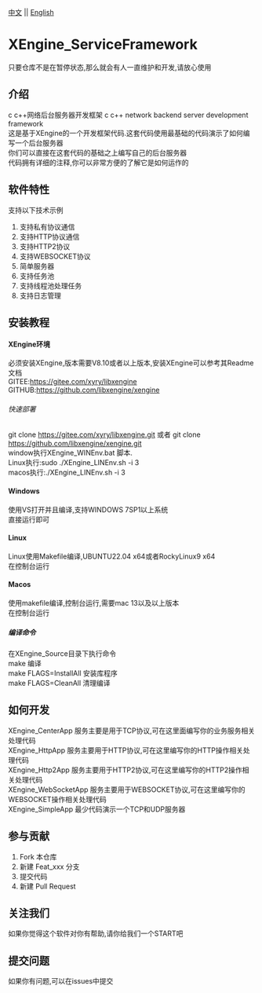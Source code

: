 [中文](README.md) ||  [English](README.en.md)  
# XEngine_ServiceFramework
只要仓库不是在暂停状态,那么就会有人一直维护和开发,请放心使用  

## 介绍
c c++网络后台服务器开发框架 
c c++ network backend server development framework  
这是基于XEngine的一个开发框架代码.这套代码使用最基础的代码演示了如何编写一个后台服务器  
你们可以直接在这套代码的基础之上编写自己的后台服务器  
代码拥有详细的注释,你可以非常方便的了解它是如何运作的    

## 软件特性
支持以下技术示例  
1. 支持私有协议通信
2. 支持HTTP协议通信
3. 支持HTTP2协议
4. 支持WEBSOCKET协议
5. 简单服务器
6. 支持任务池
7. 支持线程池处理任务
8. 支持日志管理

## 安装教程

#### XEngine环境
必须安装XEngine,版本需要V8.10或者以上版本,安装XEngine可以参考其Readme文档  
GITEE:https://gitee.com/xyry/libxengine  
GITHUB:https://github.com/libxengine/xengine

###### 快速部署
git clone https://gitee.com/xyry/libxengine.git 或者 git clone https://github.com/libxengine/xengine.git  
window执行XEngine_WINEnv.bat 脚本.  
Linux执行:sudo ./XEngine_LINEnv.sh -i 3  
macos执行:./XEngine_LINEnv.sh -i 3  

#### Windows
使用VS打开并且编译,支持WINDOWS 7SP1以上系统  
直接运行即可

#### Linux
Linux使用Makefile编译,UBUNTU22.04 x64或者RockyLinux9 x64  
在控制台运行

#### Macos
使用makefile编译,控制台运行,需要mac 13以及以上版本  
在控制台运行

##### 编译命令
在XEngine_Source目录下执行命令  
make 编译  
make FLAGS=InstallAll 安装库程序  
make FLAGS=CleanAll 清理编译  

## 如何开发
XEngine_CenterApp 服务主要是用于TCP协议,可在这里面编写你的业务服务相关处理代码  
XEngine_HttpApp 服务主要用于HTTP协议,可在这里编写你的HTTP操作相关处理代码  
XEngine_Http2App 服务主要用于HTTP2协议,可在这里编写你的HTTP2操作相关处理代码  
XEngine_WebSocketApp 服务主要用于WEBSOCKET协议,可在这里编写你的WEBSOCKET操作相关处理代码  
XEngine_SimpleApp 最少代码演示一个TCP和UDP服务器  

## 参与贡献

1.  Fork 本仓库
2.  新建 Feat_xxx 分支
3.  提交代码
4.  新建 Pull Request 

## 关注我们
如果你觉得这个软件对你有帮助,请你给我们一个START吧

## 提交问题

如果你有问题,可以在issues中提交
